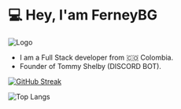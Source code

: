 # 💻 Hey, I'am FerneyBG

![Logo](https://github.com/FerneyBG/FerneyBG/blob/main/logo.png)

* I am a Full Stack developer from 🇨🇴 Colombia.
* Founder of Tommy Shelby (DISCORD BOT).

[![GitHub Streak](https://github-readme-streak-stats.herokuapp.com?user=NeyBg23&theme=shadow-red&hide_border=true)](https://git.io/streak-stats)

![Top Langs](https://github-readme-stats.vercel.app/api/top-langs/?username=NeyBg23&hide_progress=false)
